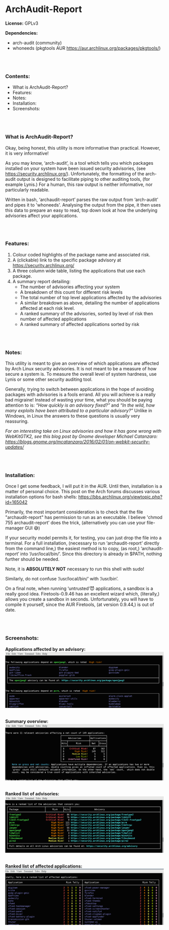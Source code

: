 # ArchAudit-Report
**License:** GPLv3

**Dependencies:**
* arch-audit (community)
* whoneeds (pkgtools AUR  https://aur.archlinux.org/packages/pkgtools/)

<br><br>
### Contents:
* What is ArchAudit-Report?
* Features:
* Notes:
* Installation:
* Screenshots:

<br><br>
### What is ArchAudit-Report?
Okay, being honest, this utility is more informative than practical. However, it is very informative!

As you may know, ‘arch-audit’, is a tool which tells you which packages installed on your system have been issued security advisories, (see https://security.archlinux.org/). Unfortunately, the formatting of the arch-audit output is designed to facilitate piping to other auditing tools, (for example Lynis.) For a human, this raw output is neither informative, nor particularly readable.

Written in bash, ‘archaudit-report’ parses the raw output from ‘arch-audit’ and pipes it to 'whoneeds'. Analysing the output from the pipe, it then uses this data to prepare an easy to read, top down look at how the underlying advisories affect your applications.

<br><br>
### Features:
1. Colour coded highlights of the package name and associated risk.
2. A (clickable) link to the specific  package advisory at  https://security.archlinux.org/
3. A three column wide table, listing the applications that use each package.
4. A summary report detailing:
      * The number of advisories affecting your system
      * A breakdown of this count for different risk levels
      * The total number of top level applications affected by the advisories
      * A similar breakdown as above, detailing the number of applications affected at each risk level.
      * A ranked summary of the advisories, sorted by level of risk then number of affected applications
      * A ranked summary of affected applications sorted by risk

<br><br>
### Notes:
This utility is meant to give an overview of which applications are affected by Arch Linux security advisories. It is not meant to be a measure of how secure a system is. To measure the overall level of system hardness, use Lynis or some other security auditing tool.

Generally, trying to switch between applications in the hope of avoiding packages with advisories is a fools errand. All you will achieve is a really bad migraine! Instead of wasting your time, what you should be paying attention to is: *“How quickly is an advisory fixed?”*  and *“In the wild, how many exploits have been attributed to a particular advisory?”*  Unlike in Windows, in Linux the answers to these questions is usually very reassuring.

*For an interesting take on Linux advisories and how it has gone wrong with WebKitGTK2, see this blog post by Gnome developer Michael Catanzaro: https://blogs.gnome.org/mcatanzaro/2016/02/01/on-webkit-security-updates/*

<br><br>
### Installation:
Once I get some feedback, I will put it in the AUR. Until then, installation is a matter of personal choice. This post on the Arch forums discusses various installation options for bash shells: https://bbs.archlinux.org/viewtopic.php?id=165042

Primarily, the most important consideration is to check that the file "archaudit-report" has permission to run as an executable. I believe 'chmod 755  archaudit-report’ does the trick, (alternatively you can use your file-manager GUI 😅)

If your security model permits it, for testing, you can just drop the file into a terminal. For a full installation, (necessary to run ‘archaudit-report’ directly from the command line,) the easiest method is to copy, (as root,) ‘archaudit-report’ into ‘/usr/local/bin/’. Since this directory is already in  $PATH, nothing further should be needed.

Note, it is **ABSOLUTELY NOT** necessary to run this shell with sudo!

Similarly, do not confuse ‘/usr/local/bin/’ with ‘/usr/bin’.

On a final note, when running ‘untrusted’😈 applications, a sandbox is a really good idea.  Firetools-0.9.46  has an excellent wizard which, (literally,)  allows you create a sandbox in seconds. Unfortunately, you will have to compile it yourself, since the AUR Firetools, (at version 0.9.44,) is out of date.

<br><br>
### Screenshots:

**Applications affected by an advisory:**
![Advisory tables](/screenshots/Advisories.png?raw=true "Advisory Tables")
<br><br>

**Summary overview:**
![Summary overview](/screenshots/Overview.png?raw=true "Summary Overview")
<br><br>

**Ranked list of advisories:**
![Advisory list](/screenshots/AdvisoryList.png?raw=true "Advisory List")
<br><br>

**Ranked list of affected applications:**
![Application list](/screenshots/ApplicationList.png?raw=true "Application List")
